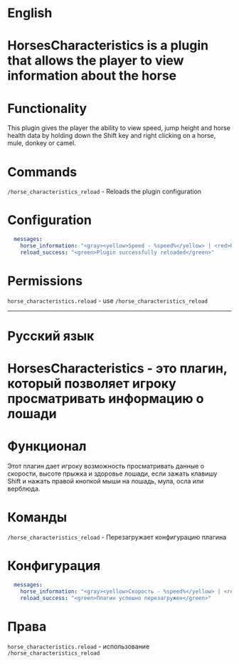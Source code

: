 
# English

# HorsesCharacteristics is a plugin that allows the player to view information about the horse

# Functionality

This plugin gives the player the ability to view speed, jump height and horse health data by holding down the Shift key and right clicking on a horse, mule, donkey or camel.

# Commands

`/horse_characteristics_reload` - Reloads the plugin configuration

# Configuration

``` yml
  messages:
    horse_information: "<gray><yellow>Speed - %speed%</yellow> | <red>Health - %health% / %max_health%</red> | <green>Jump Strength - %jump_strength%</green></gray>"
    reload_success: "<green>Plugin successfully reloaded</green>"
```

# Permissions

`horse_characteristics.reload` - use `/horse_characteristics_reload`

---

# Русский язык


# HorsesCharacteristics - это плагин, который позволяет игроку просматривать информацию о лошади

# Функционал

Этот плагин дает игроку возможность просматривать данные о скорости, высоте прыжка и здоровье лошади, если зажать клавишу Shift и нажать правой кнопкой мыши на лошадь, мула, осла или верблюда.

# Команды

`/horse_characteristics_reload` - Перезагружает конфигурацию плагина

# Конфигурация

``` yml
  messages:
    horse_information: "<gray><yellow>Скорость - %speed%</yellow> | <red>Здоровье - %health% / %max_health%</red> | <green>Высота прыжка - %jump_strength%</green></gray>"
    reload_success: "<green>Плагин успешно перезагружен</green>"
```

# Права

`horse_characteristics.reload` - использование `/horse_characteristics_reload`


